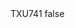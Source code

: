 <?xml version="1.0" encoding="UTF-8"?>
<CustomMetadata xmlns="http://soap.sforce.com/2006/04/metadata">
    <label>TXU741</label>
    <protected>false</protected>
</CustomMetadata>
